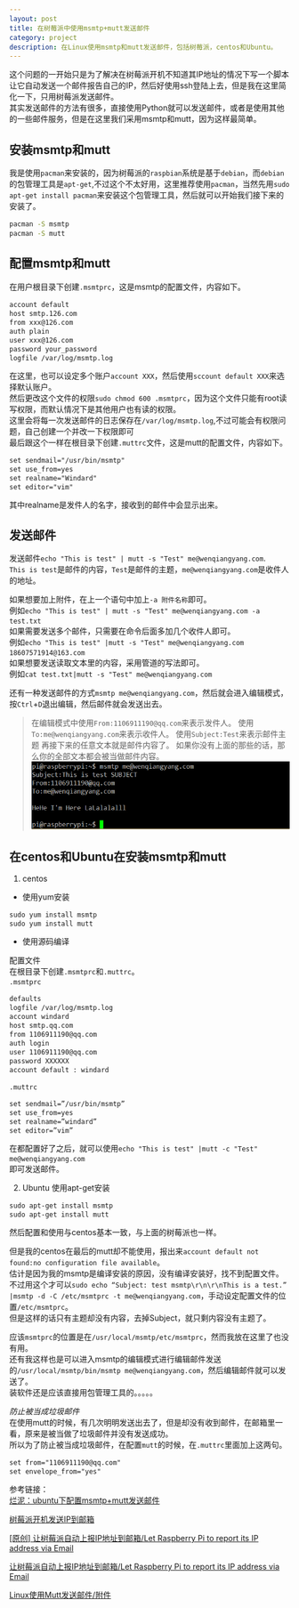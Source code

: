 ```yaml
---
layout: post
title: 在树莓派中使用msmtp+mutt发送邮件
category: project
description: 在Linux使用msmtp和mutt发送邮件，包括树莓派，centos和Ubuntu。
---
```


这个问题的一开始只是为了解决在树莓派开机不知道其IP地址的情况下写一个脚本让它自动发送一个邮件报告自己的IP，然后好使用ssh登陆上去，但是我在这里简化一下，只用树莓派发送邮件。      
其实发送邮件的方法有很多，直接使用Python就可以发送邮件，或者是使用其他的一些邮件服务，但是在这里我们采用msmtp和mutt，因为这样最简单。    

## 安装msmtp和mutt
我是使用`pacman`来安装的，因为树莓派的`raspbian`系统是基于`debian`，而`debian`的包管理工具是`apt-get`,不过这个不太好用，这里推荐使用`pacman`，当然先用`sudo apt-get install pacman`来安装这个包管理工具，然后就可以开始我们接下来的安装了。

```bash
pacman -S msmtp
pacman -S mutt
```

## 配置msmtp和mutt
在用户根目录下创建`.msmtprc`，这是msmtp的配置文件，内容如下。

```
account default
host smtp.126.com
from xxx@126.com
auth plain
user xxx@126.com
password your_password
logfile /var/log/msmtp.log
```

在这里，也可以设定多个账户`account XXX`，然后使用`sccount default XXX`来选择默认账户。    
然后更改这个文件的权限`sudo chmod 600 .msmtprc`，因为这个文件只能有root读写权限，而默认情况下是其他用户也有读的权限。   
这里会将每一次发送邮件的日志保存在`/var/log/msmtp.log`,不过可能会有权限问题，自己创建一个并改一下权限即可   
最后跟这个一样在根目录下创建`.muttrc`文件，这是mutt的配置文件，内容如下。   

```
set sendmail="/usr/bin/msmtp"
set use_from=yes
set realname="Windard"
set editor="vim"
```

其中realname是发件人的名字，接收到的邮件中会显示出来。   

## 发送邮件
发送邮件`echo "This is test" | mutt -s "Test" me@wenqiangyang.com`.    
`This is test`是邮件的内容，`Test`是邮件的主题，`me@wenqiangyang.com`是收件人的地址。    

如果想要加上附件，在上一个语句中加上`-a 附件名称`即可。     
例如`echo "This is test" | mutt -s "Test" me@wenqiangyang.com -a test.txt`   
如果需要发送多个邮件，只需要在命令后面多加几个收件人即可。      
例如`echo "This is test" |mutt -s "Test" me@wenqiangyang.com 18607571914@163.com`    
如果想要发送读取文本里的内容，采用管道的写法即可。    
例如`cat test.txt|mutt -s "Test" me@wenqiangyang.com`     

还有一种发送邮件的方式`msmtp me@wenqiangyang.com`，然后就会进入编辑模式，按`Ctrl`+`D`退出编辑，然后邮件就会发送出去。    
>在编辑模式中使用`From:1106911190@qq.com`来表示发件人。
>使用`To:me@wenqiangyang.com`来表示收件人。
>使用`Subject:Test`来表示邮件主题
>再接下来的任意文本就是邮件内容了。
>如果你没有上面的那些的话，那么你的全部文本都会被当做邮件内容。
>![msmtp_demo.jpg](/images/msmtp_demo.jpg)

## 在centos和Ubuntu在安装msmtp和mutt   
1. centos   
- 使用yum安装   
```
sudo yum install msmtp
sudo yum install mutt
```

- 使用源码编译

配置文件   
在根目录下创建`.msmtprc`和`.muttrc`。   
`.msmtprc`      

```
defaults
logfile /var/log/msmtp.log
account windard
host smtp.qq.com
from 1106911190@qq.com
auth login
user 1106911190@qq.com
password XXXXXX
account default : windard
```

`.muttrc`     

```
set sendmail=”/usr/bin/msmtp”
set use_from=yes
set realname=”windard”
set editor=”vim”
```

在都配置好了之后，就可以使用`echo "This is test" |mutt -c "Test" me@wenqiangyang.com`  
即可发送邮件。    

2. Ubuntu
使用apt-get安装

```
sudo apt-get install msmtp
sudo apt-get install mutt
```

然后配置和使用与centos基本一致，与上面的树莓派也一样。    


但是我的centos在最后的mutt却不能使用，报出来`account default not found:no configuration file available`。      
估计是因为我的msmtp是编译安装的原因，没有编译安装好，找不到配置文件。    
不过用这个才可以`sudo echo “Subject: test msmtp\r\n\r\nThis is a test.” |msmtp -d -C /etc/msmtprc -t me@wenqiangyang.com`，手动设定配置文件的位置`/etc/msmtprc`。   
但是这样的话只有主题却没有内容，去掉Subject，就只剩内容没有主题了。       


应该`msmtprc`的位置是在`/usr/local/msmtp/etc/msmtprc`，然而我放在这里了也没有用。     
还有我这样也是可以进入msmtp的编辑模式进行编辑邮件发送的`/usr/local/msmtp/bin/msmtp me@wenqiangyang.com`，然后编辑邮件就可以发送了。      
装软件还是应该直接用包管理工具的。。。。。       


*防止被当成垃圾邮件*    
在使用mutt的时候，有几次明明发送出去了，但是却没有收到邮件，在邮箱里一看，原来是被当做了垃圾邮件并没有发送成功。     
所以为了防止被当成垃圾邮件，在配置`mutt`的时候，在`.muttrc`里面加上这两句。        

```
set from="1106911190@qq.com"
set envelope_from="yes"
```


参考链接：      
[烂泥：ubuntu下配置msmtp+mutt发送邮件](http://www.ilanni.com/?p=10589)

[树莓派开机发送IP到邮箱](http://lightless.me/archives/Send-IP-To-Mail-On-Raspberry-Pi-Start-Up.html)

[[原创] 让树莓派自动上报IP地址到邮箱/Let Raspberry Pi to report its IP address via Email](http://www.codelast.com/?p=7858)

[让树莓派自动上报IP地址到邮箱/Let Raspberry Pi to report its IP address via Email](http://forum.eepw.com.cn/thread/258882/1/)

[Linux使用Mutt发送邮件/附件](http://www.isucc.me/129.html)